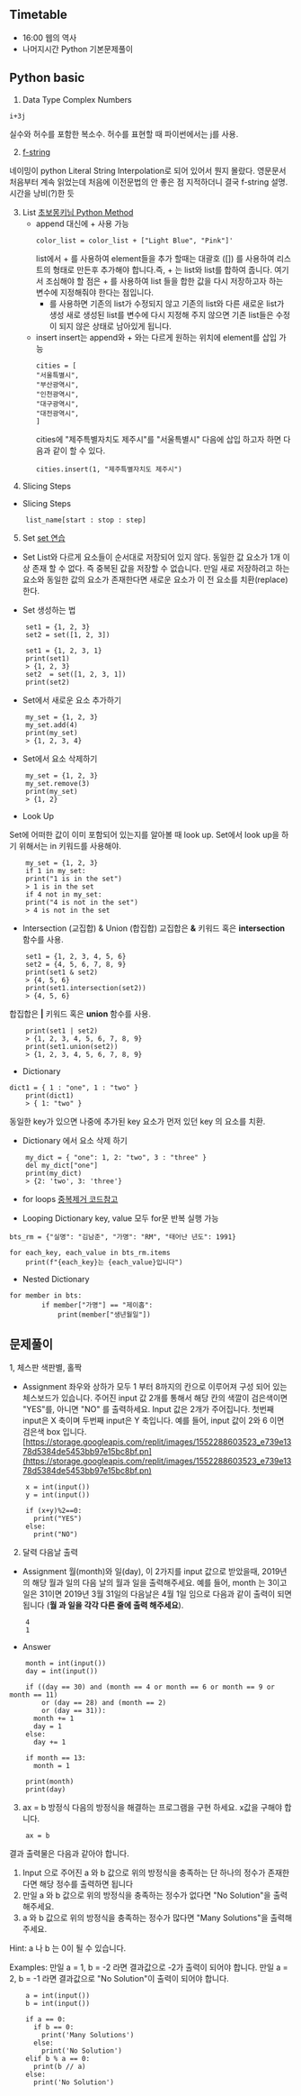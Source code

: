 ## Timetable
* 16:00 웹의 역사
* 나머지시간 Python 기본문제풀이

## Python basic
1. Data Type
Complex Numbers
```
i+3j
```
실수와 허수를 포함한 복소수. 허수를 표현할 때 파이썬에서는 j를 사용.

2. [f-string](https://realpython.com/python-f-strings/)

네이밍이 python Literal String Interpolation로 되어 있어서 뭔지 몰랐다.
영문문서 처음부터 계속 읽었는데 처음에 이전문법의 안 좋은 점 지적하더니 결국 f-string 설명.
시간을 낭비(?)한 듯

3. List
[초보몽키님 Python Method]([https://wayhome25.github.io/python/2017/02/23/py-function-method-list/](https://wayhome25.github.io/python/2017/02/23/py-function-method-list/))
    * append 대신에 + 사용 가능
        ```
        color_list = color_list + ["Light Blue", "Pink"]'
        ```
        list에서 + 를 사용하여 element들을 추가 할때는 대괄호 ([]) 를 사용하여 리스트의 형태로 만든후 추가해야 합니다.즉, + 는 list와 list를 합하여 줍니다.
        여기서 조심해야 할 점은 + 를 사용하여 list 들을 합한 값을 다시 저장하고자 하는 변수에 지정해줘야 한다는 점입니다.
        + 를 사용하면 기존의 list가 수정되지 않고 기존의 list와 다른 새로운 list가 생성
        새로 생성된 list를 변수에 다시 지정해 주지 않으면 기존 list들은 수정이 되지 않은 상태로 남아있게 됩니다.
    * insert
        insert는 append와 + 와는 다르게 원하는 위치에 element를 삽입 가능
        ```
        cities = [
        "서울특별시",
        "부산광역시",
        "인천광역시",
        "대구광역시",
        "대전광역시",
        ]
        ```
        cities에 "제주특별자치도 제주시"를 "서울특별시" 다음에 삽입 하고자 하면 다음과 같이 할 수 있다.
        ```
        cities.insert(1, "제주특별자치도 제주시") 
        ```
4. Slicing Steps
* Slicing Steps
```
    list_name[start : stop : step]
```

5. Set
[set 연습](https://www.programiz.com/python-programming/set)

* Set
List와 다르게 요소들이 순서대로 저장되어 있지 않다.
동일한 값 요소가 1개 이상 존재 할 수 없다. 즉 중복된 값을 저장할 수 없습니다. 만일 새로 저장하려고 하는 요소와 동일한 값의 요소가 존재한다면 새로운 요소가 이 전 요소를 치환(replace)한다.

* Set 생성하는 법
```
    set1 = {1, 2, 3}
    set2 = set([1, 2, 3])
```    
```
    set1 = {1, 2, 3, 1}
    print(set1)
    > {1, 2, 3}
    set2  = set([1, 2, 3, 1])
    print(set2)
```    

* Set에서 새로운 요소 추가하기
```
    my_set = {1, 2, 3}
    my_set.add(4)
    print(my_set)
    > {1, 2, 3, 4}
```    

* Set에서 요소 삭제하기
```
    my_set = {1, 2, 3}
    my_set.remove(3)
    print(my_set)
    > {1, 2}
```    

* Look Up

Set에 어떠한 값이 이미 포함되어 있는지를 알아볼 때 look up.
Set에서 look up을 하기 위해서는 in 키워드를 사용해야.
```
    my_set = {1, 2, 3}
    if 1 in my_set:
    print("1 is in the set")
    > 1 is in the set
    if 4 not in my_set:
    print("4 is not in the set")
    > 4 is not in the set
```

* Intersection (교집합) & Union (합집합)
교집합은 **&** 키워드 혹은 **intersection** 함수를 사용.
```
    set1 = {1, 2, 3, 4, 5, 6}
    set2 = {4, 5, 6, 7, 8, 9}
    print(set1 & set2)
    > {4, 5, 6}
    print(set1.intersection(set2))
    > {4, 5, 6}
```    

합집합은 **|** 키워드 혹은 **union** 함수를 사용.
```
    print(set1 | set2)
    > {1, 2, 3, 4, 5, 6, 7, 8, 9}
    print(set1.union(set2))
    > {1, 2, 3, 4, 5, 6, 7, 8, 9}
```

* Dictionary
```
dict1 = { 1 : "one", 1 : "two" }
    print(dict1)
    > { 1: "two" }
``` 
동일한 key가 있으면 나중에 추가된 key 요소가 먼저 있던 key 의 요소를 치환.

- Dictionary 에서 요소 삭제 하기
```
    my_dict = { "one": 1, 2: "two", 3 : "three" }
    del my_dict["one"]
    print(my_dict)
    > {2: 'two', 3: 'three'}
```

* for loops
[중복제거 코드참고](https://soooprmx.tistory.com/entry/리스트에서-중복된-원소를-제거하기)

* Looping Dictionary
key, value 모두 for문 반복 실행 가능
```
bts_rm = {"실명": "김남준", "가명": "RM", "태어난 년도": 1991}

for each_key, each_value in bts_rm.items
    print(f"{each_key}는 {each_value}입니다")
```

* Nested Dictionary
```
for member in bts:
    	if member["가명"] == "제이홉":
    		print(member["생년월일"])
```

## 문제풀이
1, 체스판 색판별, 홀짝
* Assignment
좌우와 상하가 모두 1 부터 8까지의 칸으로 이루어져 구성 되어 있는 체스보드가 있습니다.
주어진 input 값 2개를 통해서 해당 칸의 색깔이 검은색이면 "YES"를, 아니면 "NO" 를 출력하세요.
Input 값은 2개가 주어집니다. 첫번째 input은 X 축이며 두번째 input은 Y 축입니다.
예를 들어, input 값이 2와 6 이면 검은색 box 입니다.
[https://storage.googleapis.com/replit/images/1552288603523_e739e1378d5384de5453bb97e15bc8bf.pn](https://storage.googleapis.com/replit/images/1552288603523_e739e1378d5384de5453bb97e15bc8bf.pn)
```
    x = int(input())
    y = int(input())
    
    if (x+y)%2==0:
      print("YES")
    else:
      print("NO")
```

2. 달력 다음날 출력
* Assignment
월(month)와 일(day), 이 2가지를 input 값으로 받았을때, 2019년의 해당 월과 일의 다음 날의 월과 일을 출력해주세요.
예를 들어, month 는 3이고 일은 31이면 2019년 3월 31일의 다음날은 4월 1일 임으로 다음과 같이 출력이 되면 됩니다 (**월 과 일을 각각 다른 줄에 출력 해주세요**).
```
    4
    1
```
* Answer
```
    month = int(input())
    day = int(input())
    
    if ((day == 30) and (month == 4 or month == 6 or month == 9 or month == 11)
        or (day == 28) and (month == 2)
        or (day == 31)):
      month += 1
      day = 1
    else:
      day += 1
      
    if month == 13:
      month = 1  
    
    print(month)
    print(day)
```

3. ax = b 방정식
다음의 방정식을 해결하는 프로그램을 구현 하세요. x값을 구해야 합니다.
```
    ax = b
```    

결과 출력물은 다음과 같아야 합니다.
1. Input 으로 주어진 a 와 b 값으로 위의 방정식을 충족하는 단 하나의 정수가 존재한다면 해당 정수를 출력하면 됩니다
2. 만일 a 와 b 값으로 위의 방정식을 충족하는 정수가 없다면 "No Solution"을 출력해주세요.
3. a 와 b 값으로 위의 방정식을 충족하는 정수가 많다면 "Many Solutions"을 출력해주세요.

Hint:
a 나 b 는 0이 될 수 있습니다.

Examples:
만일 a = 1, b = -2 라면 결과값으로 -2가 출력이 되어야 합니다.
만일 a = 2, b = -1 라면 결과값으로 "No Solution"이 출력이 되어야 합니다.
```
    a = int(input())
    b = int(input())
    
    if a == 0:
      if b == 0:
        print('Many Solutions')
      else:
        print('No Solution')
    elif b % a == 0:
      print(b // a)
    else:
      print('No Solution')
```
